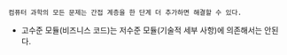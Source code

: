 ```
컴퓨터 과학의 모든 문제는 간접 계층을 한 단계 더 추가하면 해결할 수 있다.
```

- 고수준 모듈(비즈니스 코드)는 저수준 모듈(기술적 세부 사항)에 의존해서는 안된다.

